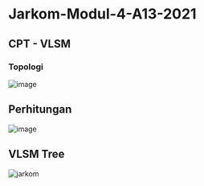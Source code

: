 # Jarkom-Modul-4-A13-2021

## CPT - VLSM

### Topologi

![image](https://user-images.githubusercontent.com/68369091/143685136-610c9211-c151-45f6-b668-8bb9755cc605.png)

## Perhitungan

![image](https://user-images.githubusercontent.com/68369091/143685169-4e339077-7c44-4906-9f41-b7c7a57c2a36.png)

## VLSM Tree

![jarkom](https://user-images.githubusercontent.com/68369091/143685177-442408e6-eb64-4579-bdc2-9d414e1e7e09.jpg)
